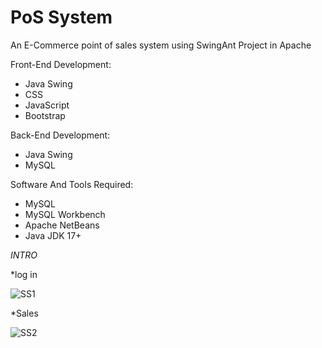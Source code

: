 # PoS  System
 An E-Commerce point of sales system using SwingAnt Project in Apache

Front-End Development:
- Java Swing
- CSS
- JavaScript
- Bootstrap

Back-End Development:
- Java Swing
- MySQL

Software And Tools Required:
- MySQL
- MySQL Workbench
- Apache NetBeans
- Java JDK 17+

*INTRO*


*log in   

![SS1](https://github.com/tameemahman/PoS--System/assets/132429149/218645ef-589f-44dd-995d-2dac07117360)

*Sales

![SS2](https://github.com/tameemahman/PoS--System/assets/132429149/f5bcb35a-1d15-4903-b9e9-8d5d68f6a85b)
